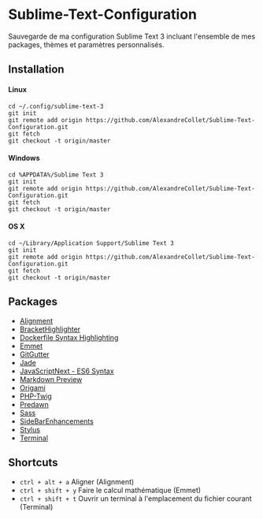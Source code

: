 # Sublime-Text-Configuration

Sauvegarde de ma configuration Sublime Text 3 incluant l'ensemble de mes packages, thèmes et paramètres personnalisés.

## Installation

#### Linux

    cd ~/.config/sublime-text-3
    git init
    git remote add origin https://github.com/AlexandreCollet/Sublime-Text-Configuration.git
    git fetch
    git checkout -t origin/master

#### Windows

    cd %APPDATA%/Sublime Text 3
    git init
    git remote add origin https://github.com/AlexandreCollet/Sublime-Text-Configuration.git
    git fetch
    git checkout -t origin/master

#### OS X

    cd ~/Library/Application Support/Sublime Text 3
    git init
    git remote add origin https://github.com/AlexandreCollet/Sublime-Text-Configuration.git
    git fetch
    git checkout -t origin/master

## Packages 

* [Alignment](http://wbond.net/sublime_packages/alignment)
* [BracketHighlighter](https://github.com/facelessuser/BracketHighlighter)
* [Dockerfile Syntax Highlighting](https://github.com/asbjornenge/Dockerfile.tmLanguage)
* [Emmet](http://emmet.io/)
* [GitGutter](https://github.com/jisaacks/GitGutter)
* [Jade](https://github.com/davidrios/jade-tmbundle)
* [JavaScriptNext - ES6 Syntax](https://github.com/Benvie/JavaScriptNext.tmLanguage)
* [Markdown Preview](https://github.com/revolunet/sublimetext-markdown-preview)
* [Origami](https://github.com/SublimeText/Origami)
* [PHP-Twig](https://github.com/Anomareh/PHP-Twig.tmbundle)
* [Predawn](https://github.com/jamiewilson/predawn)
* [Sass](https://github.com/nathos/sass-textmate-bundle)
* [SideBarEnhancements](https://github.com/titoBouzout/SideBarEnhancements)
* [Stylus](https://github.com/billymoon/Stylus)
* [Terminal](http://wbond.net/sublime_packages/terminal)

## Shortcuts

* `ctrl + alt + a` Aligner (Alignment)
* `ctrl + shift + y` Faire le calcul mathématique (Emmet)
* `ctrl + shift + t` Ouvrir un terminal à l'emplacement du fichier courant (Terminal)

